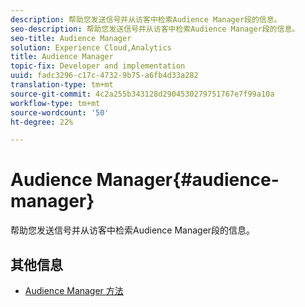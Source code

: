```yaml
---
description: 帮助您发送信号并从访客中检索Audience Manager段的信息。
seo-description: 帮助您发送信号并从访客中检索Audience Manager段的信息。
seo-title: Audience Manager
solution: Experience Cloud,Analytics
title: Audience Manager
topic-fix: Developer and implementation
uuid: fadc3296-c17c-4732-9b75-a6fb4d33a282
translation-type: tm+mt
source-git-commit: 4c2a255b343128d2904530279751767e7f99a10a
workflow-type: tm+mt
source-wordcount: '50'
ht-degree: 22%

---
```



# Audience Manager{#audience-manager}

帮助您发送信号并从访客中检索Audience Manager段的信息。

## 其他信息

+ [Audience Manager 方法](/help/windows-appstore/audiencemgmt/audience-manager-methods.md)